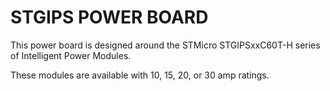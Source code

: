 # STGIPS POWER BOARD

This power board is designed around the STMicro STGIPSxxC60T-H series of Intelligent Power Modules.

These modules are available with 10, 15, 20, or 30 amp ratings.
